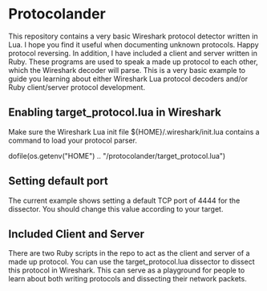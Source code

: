 # Protocolander

This repository contains a very basic Wireshark protocol detector written in Lua. I hope you find it useful when documenting unknown protocols. Happy protocol reversing. In addition, I have included a client and server written in Ruby. These programs are used to speak a made up protocol to each other, which the Wireshark decoder will parse. This is a very basic example to guide you learning about either Wireshark Lua protocol decoders and/or Ruby client/server protocol development. 

## Enabling target_protocol.lua in Wireshark

Make sure the Wireshark Lua init file ${HOME}/.wireshark/init.lua contains a command to load your protocol parser.

dofile(os.getenv("HOME") .. "/protocolander/target_protocol.lua")

## Setting default port

The current example shows setting a default TCP port of 4444 for the dissector. You should change this value according to your target.

## Included Client and Server

There are two Ruby scripts in the repo to act as the client and server of a made up protocol. You can use the target_protocol.lua dissector to dissect this protocol in Wireshark. This can serve as a playground for people to learn about both writing protocols and dissecting their network packets.

